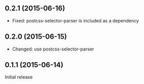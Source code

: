 ## 0.2.1 (2015-06-16)

- Fixed: postcss-selector-parser is included as a dependency

## 0.2.0 (2015-06-15)

- Changed: use postcss-selector-parser

## 0.1.1 (2015-06-14)

Initial release
